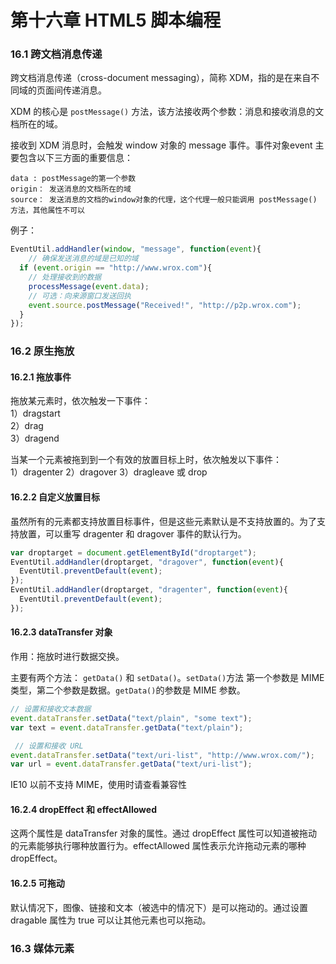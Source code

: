 # 第十六章 HTML5 脚本编程

### 16.1 跨文档消息传递
跨文档消息传递（cross-document messaging），简称 XDM，指的是在来自不同域的页面间传递消息。

XDM 的核心是 `postMessage()` 方法，该方法接收两个参数：消息和接收消息的文档所在的域。

接收到 XDM 消息时，会触发 window 对象的 message 事件。事件对象event 主要包含以下三方面的重要信息：
```
data : postMessage的第一个参数
origin： 发送消息的文档所在的域
source： 发送消息的文档的window对象的代理，这个代理一般只能调用 postMessage() 方法，其他属性不可以
```

例子：
```js
EventUtil.addHandler(window, "message", function(event){
    // 确保发送消息的域是已知的域
  if (event.origin == "http://www.wrox.com"){
    // 处理接收到的数据
    processMessage(event.data);
    // 可选：向来源窗口发送回执
    event.source.postMessage("Received!", "http://p2p.wrox.com"); 
  }
});
```

### 16.2 原生拖放

#### 16.2.1 拖放事件

拖放某元素时，依次触发一下事件：  
1）dragstart  
2）drag  
3）dragend

当某一个元素被拖到到一个有效的放置目标上时，依次触发以下事件：  
1）dragenter
2）dragover
3）dragleave 或 drop

#### 16.2.2 自定义放置目标
虽然所有的元素都支持放置目标事件，但是这些元素默认是不支持放置的。为了支持放置，可以重写 dragenter 和 dragover 事件的默认行为。

```js
var droptarget = document.getElementById("droptarget");
EventUtil.addHandler(droptarget, "dragover", function(event){ 
  EventUtil.preventDefault(event);
});
EventUtil.addHandler(droptarget, "dragenter", function(event){ 
  EventUtil.preventDefault(event);
});
```

#### 16.2.3 dataTransfer 对象
作用：拖放时进行数据交换。

主要有两个方法： `getData()` 和 `setData()`。`setData()`方法 第一个参数是 MIME类型，第二个参数是数据。`getData()`的参数是 MIME 参数。

```js
// 设置和接收文本数据
event.dataTransfer.setData("text/plain", "some text");
var text = event.dataTransfer.getData("text/plain"); 

 // 设置和接收 URL
event.dataTransfer.setData("text/uri-list", "http://www.wrox.com/"); 
var url = event.dataTransfer.getData("text/uri-list");
```

IE10 以前不支持 MIME，使用时请查看兼容性

#### 16.2.4 dropEffect 和 effectAllowed
这两个属性是 dataTransfer 对象的属性。通过 dropEffect 属性可以知道被拖动的元素能够执行哪种放置行为。effectAllowed 属性表示允许拖动元素的哪种 dropEffect。

#### 16.2.5 可拖动
默认情况下，图像、链接和文本（被选中的情况下）是可以拖动的。通过设置 dragable 属性为 true 可以让其他元素也可以拖动。

### 16.3 媒体元素
